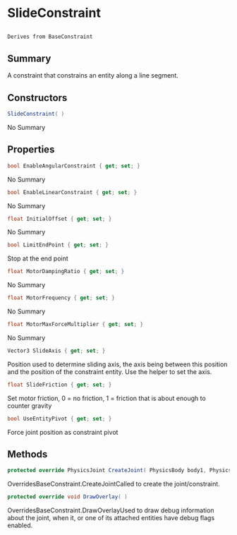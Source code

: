 # SlideConstraint

## 
```c#
Derives from BaseConstraint
```

## Summary

A constraint that constrains an entity along a line segment.
## Constructors

```c#
SlideConstraint( ) 
```
No Summary
## Properties

```c#
bool EnableAngularConstraint { get; set; } 
```
No Summary
```c#
bool EnableLinearConstraint { get; set; } 
```
No Summary
```c#
float InitialOffset { get; set; } 
```
No Summary
```c#
bool LimitEndPoint { get; set; } 
```
Stop at the end point
```c#
float MotorDampingRatio { get; set; } 
```
No Summary
```c#
float MotorFrequency { get; set; } 
```
No Summary
```c#
float MotorMaxForceMultiplier { get; set; } 
```
No Summary
```c#
Vector3 SlideAxis { get; set; } 
```
Position used to determine sliding axis, the axis being between this position and the position of the constraint entity. Use the helper to set the axis.
```c#
float SlideFriction { get; set; } 
```
Set motor friction, 0 = no friction, 1 = friction that is about enough to counter gravity
```c#
bool UseEntityPivot { get; set; } 
```
Force joint position as constraint pivot
## Methods

```c#
protected override PhysicsJoint CreateJoint( PhysicsBody body1, PhysicsBody body2) 
```
OverridesBaseConstraint.CreateJointCalled to create the joint/constraint.
```c#
protected override void DrawOverlay( ) 
```
OverridesBaseConstraint.DrawOverlayUsed to draw debug information about the joint, when it, or one of its attached entities have debug flags enabled.
